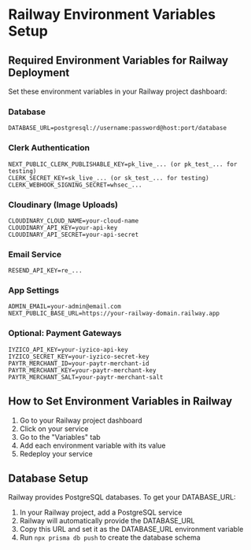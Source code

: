 # Railway Environment Variables Setup

## Required Environment Variables for Railway Deployment

Set these environment variables in your Railway project dashboard:

### Database
```
DATABASE_URL=postgresql://username:password@host:port/database
```

### Clerk Authentication
```
NEXT_PUBLIC_CLERK_PUBLISHABLE_KEY=pk_live_... (or pk_test_... for testing)
CLERK_SECRET_KEY=sk_live_... (or sk_test_... for testing)
CLERK_WEBHOOK_SIGNING_SECRET=whsec_...
```

### Cloudinary (Image Uploads)
```
CLOUDINARY_CLOUD_NAME=your-cloud-name
CLOUDINARY_API_KEY=your-api-key
CLOUDINARY_API_SECRET=your-api-secret
```

### Email Service
```
RESEND_API_KEY=re_...
```

### App Settings
```
ADMIN_EMAIL=your-admin@email.com
NEXT_PUBLIC_BASE_URL=https://your-railway-domain.railway.app
```

### Optional: Payment Gateways
```
IYZICO_API_KEY=your-iyzico-api-key
IYZICO_SECRET_KEY=your-iyzico-secret-key
PAYTR_MERCHANT_ID=your-paytr-merchant-id
PAYTR_MERCHANT_KEY=your-paytr-merchant-key
PAYTR_MERCHANT_SALT=your-paytr-merchant-salt
```

## How to Set Environment Variables in Railway

1. Go to your Railway project dashboard
2. Click on your service
3. Go to the "Variables" tab
4. Add each environment variable with its value
5. Redeploy your service

## Database Setup

Railway provides PostgreSQL databases. To get your DATABASE_URL:

1. In your Railway project, add a PostgreSQL service
2. Railway will automatically provide the DATABASE_URL
3. Copy this URL and set it as the DATABASE_URL environment variable
4. Run `npx prisma db push` to create the database schema

